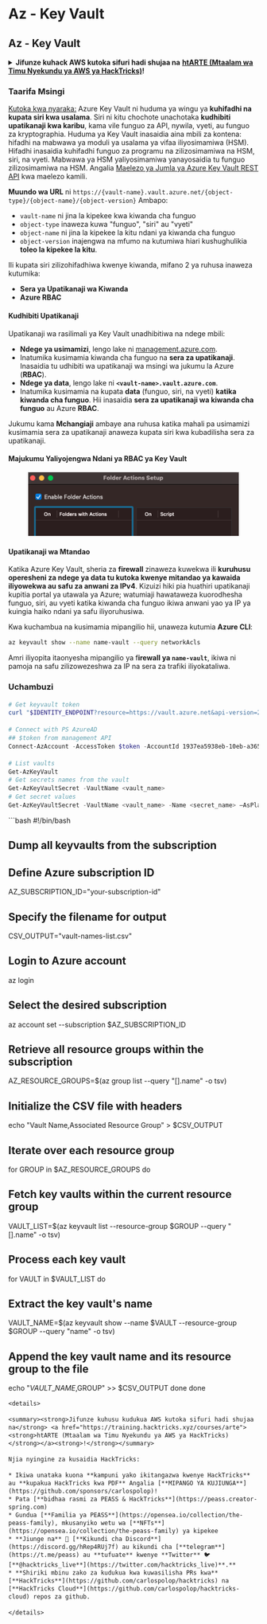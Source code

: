 # Az - Key Vault

## Az - Key Vault

<details>

<summary><strong>Jifunze kuhack AWS kutoka sifuri hadi shujaa na</strong> <a href="https://training.hacktricks.xyz/courses/arte"><strong>htARTE (Mtaalam wa Timu Nyekundu ya AWS ya HackTricks)</strong></a><strong>!</strong></summary>

Njia nyingine za kusaidia HackTricks:

* Ikiwa unataka kuona **kampuni yako ikitangazwa kwenye HackTricks** au **kupakua HackTricks kwa PDF** Angalia [**MIPANGO YA USAJILI**](https://github.com/sponsors/carlospolop)!
* Pata [**bidhaa rasmi za PEASS & HackTricks**](https://peass.creator-spring.com)
* Gundua [**Familia ya PEASS**](https://opensea.io/collection/the-peass-family), mkusanyiko wetu wa [**NFTs**](https://opensea.io/collection/the-peass-family) za kipekee
* **Jiunge na** 💬 [**Kikundi cha Discord**](https://discord.gg/hRep4RUj7f) au kikundi cha [**telegram**](https://t.me/peass) au **tufuate** kwenye **Twitter** 🐦 [**@hacktricks\_live**](https://twitter.com/hacktricks\_live)**.**
* **Shiriki mbinu zako za kuhack kwa kuwasilisha PRs kwa** [**HackTricks**](https://github.com/carlospolop/hacktricks) na [**HackTricks Cloud**](https://github.com/carlospolop/hacktricks-cloud) repos za github.

</details>

### Taarifa Msingi

[Kutoka kwa nyaraka:](https://learn.microsoft.com/en-us/azure/key-vault/general/basic-concepts) Azure Key Vault ni huduma ya wingu ya **kuhifadhi na kupata siri kwa usalama**. Siri ni kitu chochote unachotaka **kudhibiti upatikanaji kwa karibu**, kama vile funguo za API, nywila, vyeti, au funguo za kryptographia. Huduma ya Key Vault inasaidia aina mbili za kontena: hifadhi na mabwawa ya moduli ya usalama ya vifaa iliyosimamiwa (HSM). Hifadhi inasaidia kuhifadhi funguo za programu na zilizosimamiwa na HSM, siri, na vyeti. Mabwawa ya HSM yaliyosimamiwa yanayosaidia tu funguo zilizosimamiwa na HSM. Angalia [Maelezo ya Jumla ya Azure Key Vault REST API](https://learn.microsoft.com/en-us/azure/key-vault/general/about-keys-secrets-certificates) kwa maelezo kamili.

**Muundo wa URL** ni `https://{vault-name}.vault.azure.net/{object-type}/{object-name}/{object-version}` Ambapo:

* `vault-name` ni jina la kipekee kwa kiwanda cha funguo
* `object-type` inaweza kuwa "funguo", "siri" au "vyeti"
* `object-name` ni jina la kipekee la kitu ndani ya kiwanda cha funguo
* `object-version` inajengwa na mfumo na kutumiwa hiari kushughulikia **toleo la kipekee la kitu**.

Ili kupata siri zilizohifadhiwa kwenye kiwanda, mifano 2 ya ruhusa inaweza kutumika:

* **Sera ya Upatikanaji wa Kiwanda**
* **Azure RBAC**

#### Kudhibiti Upatikanaji <a href="#access-control" id="access-control"></a>

Upatikanaji wa rasilimali ya Key Vault unadhibitiwa na ndege mbili:

* **Ndege ya usimamizi**, lengo lake ni [management.azure.com](http://management.azure.com/).
* Inatumika kusimamia kiwanda cha funguo na **sera za upatikanaji**. Inasaidia tu udhibiti wa upatikanaji wa msingi wa jukumu la Azure (**RBAC**).
* **Ndege ya data**, lengo lake ni **`<vault-name>.vault.azure.com`**.
* Inatumika kusimamia na kupata **data** (funguo, siri, na vyeti) **katika kiwanda cha funguo**. Hii inasaidia **sera za upatikanaji wa kiwanda cha funguo** au Azure **RBAC**.

Jukumu kama **Mchangiaji** ambaye ana ruhusa katika mahali pa usimamizi kusimamia sera za upatikanaji anaweza kupata siri kwa kubadilisha sera za upatikanaji.

#### Majukumu Yaliyojengwa Ndani ya RBAC ya Key Vault <a href="#rbac-built-in-roles" id="rbac-built-in-roles"></a>

<figure><img src="../../../.gitbook/assets/image (3) (1) (1) (1) (1).png" alt=""><figcaption></figcaption></figure>

#### Upatikanaji wa Mtandao

Katika Azure Key Vault, sheria za **firewall** zinaweza kuwekwa ili **kuruhusu operesheni za ndege ya data tu kutoka kwenye mitandao ya kawaida iliyowekwa au safu za anwani za IPv4**. Kizuizi hiki pia huathiri upatikanaji kupitia portal ya utawala ya Azure; watumiaji hawataweza kuorodhesha funguo, siri, au vyeti katika kiwanda cha funguo ikiwa anwani yao ya IP ya kuingia haiko ndani ya safu iliyoruhusiwa.

Kwa kuchambua na kusimamia mipangilio hii, unaweza kutumia **Azure CLI**:

```bash
az keyvault show --name name-vault --query networkAcls
```

Amri iliyopita itaonyesha mipangilio ya f**irewall ya `name-vault`**, ikiwa ni pamoja na safu zilizowezeshwa za IP na sera za trafiki iliyokataliwa.

### Uchambuzi

```powershell
# Get keyvault token
curl "$IDENTITY_ENDPOINT?resource=https://vault.azure.net&api-version=2017-09-01" -H secret:$IDENTITY_HEADER

# Connect with PS AzureAD
## $token from management API
Connect-AzAccount -AccessToken $token -AccountId 1937ea5938eb-10eb-a365-10abede52387 -KeyVaultAccessToken $keyvaulttoken

# List vaults
Get-AzKeyVault
# Get secrets names from the vault
Get-AzKeyVaultSecret -VaultName <vault_name>
# Get secret values
Get-AzKeyVaultSecret -VaultName <vault_name> -Name <secret_name> –AsPlainText
```

\`\`\`bash #!/bin/bash

## Dump all keyvaults from the subscription

## Define Azure subscription ID

AZ\_SUBSCRIPTION\_ID="your-subscription-id"

## Specify the filename for output

CSV\_OUTPUT="vault-names-list.csv"

## Login to Azure account

az login

## Select the desired subscription

az account set --subscription $AZ\_SUBSCRIPTION\_ID

## Retrieve all resource groups within the subscription

AZ\_RESOURCE\_GROUPS=$(az group list --query "\[].name" -o tsv)

## Initialize the CSV file with headers

echo "Vault Name,Associated Resource Group" > $CSV\_OUTPUT

## Iterate over each resource group

for GROUP in $AZ\_RESOURCE\_GROUPS do

## Fetch key vaults within the current resource group

VAULT\_LIST=$(az keyvault list --resource-group $GROUP --query "\[].name" -o tsv)

## Process each key vault

for VAULT in $VAULT\_LIST do

## Extract the key vault's name

VAULT\_NAME=$(az keyvault show --name $VAULT --resource-group $GROUP --query "name" -o tsv)

## Append the key vault name and its resource group to the file

echo "$VAULT\_NAME,$GROUP" >> $CSV\_OUTPUT done done

```
<details>

<summary><strong>Jifunze kuhusu kudukua AWS kutoka sifuri hadi shujaa na</strong> <a href="https://training.hacktricks.xyz/courses/arte"><strong>htARTE (Mtaalam wa Timu Nyekundu ya AWS ya HackTricks)</strong></a><strong>!</strong></summary>

Njia nyingine za kusaidia HackTricks:

* Ikiwa unataka kuona **kampuni yako ikitangazwa kwenye HackTricks** au **kupakua HackTricks kwa PDF** Angalia [**MIPANGO YA KUJIUNGA**](https://github.com/sponsors/carlospolop)!
* Pata [**bidhaa rasmi za PEASS & HackTricks**](https://peass.creator-spring.com)
* Gundua [**Familia ya PEASS**](https://opensea.io/collection/the-peass-family), mkusanyiko wetu wa [**NFTs**](https://opensea.io/collection/the-peass-family) ya kipekee
* **Jiunge na** 💬 [**Kikundi cha Discord**](https://discord.gg/hRep4RUj7f) au kikundi cha [**telegram**](https://t.me/peass) au **tufuate** kwenye **Twitter** 🐦 [**@hacktricks_live**](https://twitter.com/hacktricks_live)**.**
* **Shiriki mbinu zako za kudukua kwa kuwasilisha PRs kwa** [**HackTricks**](https://github.com/carlospolop/hacktricks) na [**HackTricks Cloud**](https://github.com/carlospolop/hacktricks-cloud) repos za github.

</details>
```
